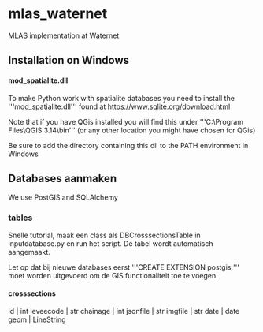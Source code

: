 # mlas_waternet
MLAS implementation at Waternet

## Installation on Windows

#### mod_spatialite.dll

To make Python work with spatialite databases you need to install the '''mod_spatialite.dll''' found at https://www.sqlite.org/download.html 

Note that if you have QGis installed you will find this under '''C:\Program Files\QGIS 3.14\bin''' (or any other location you might have chosen for QGis)

Be sure to add the directory containing this dll to the PATH environment in Windows

## Databases aanmaken

We use PostGIS and SQLAlchemy

### tables

Snelle tutorial, maak een class als DBCrosssectionsTable in inputdatabase.py en run het script. De tabel wordt automatisch aangemaakt.

Let op dat bij nieuwe databases eerst '''CREATE EXTENSION postgis;''' moet worden uitgevoerd om de GIS functionaliteit toe te voegen.

#### crosssections

id        | int
leveecode | str
chainage  | int
jsonfile  | str
imgfile   | str
date      | date
geom      | LineString 

